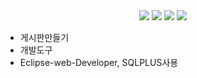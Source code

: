 
<div align="center">
<img src="https://img.shields.io/badge/spring-#6DB33F?style=flat&logo=Spring&logoColor=white"/>
<img src="https://img.shields.io/badge/Java-007396?style=flat&logo=Java&logoColor=white" />
<img src="https://img.shields.io/badge/HTML5-E34F26?style=flat&logo=HTML5&logoColor=white" />
<img src="https://img.shields.io/badge/CSS3-1572B6?style=flat&logo=CSS3&logoColor=white" />
</div>

- 게시판만들기
- 개발도구
- Eclipse-web-Developer, SQLPLUS사용
